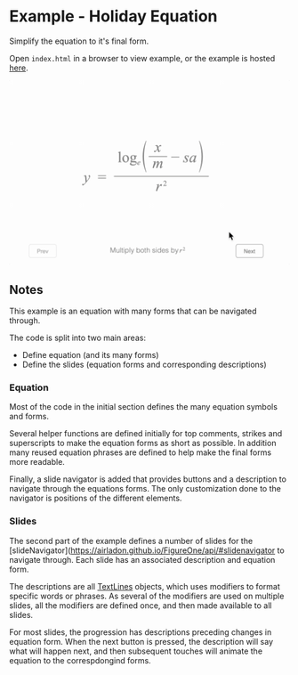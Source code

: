# Example - Holiday Equation

Simplify the equation to it's final form.

Open `index.html` in a browser to view example, or the example is hosted [here](https://airladon.github.io/FigureOne/examples/Holiday%20Equation/index.html).

![](./example.gif)

## Notes
This example is an equation with many forms that can be navigated through.

The code is split into two main areas:

* Define equation (and its many forms)
* Define the slides (equation forms and corresponding descriptions)

### Equation

Most of the code in the initial section defines the many equation symbols and forms.

Several helper functions are defined initially for top comments, strikes and superscripts to make the equation forms as short as possible. In addition many reused equation phrases are defined to help make the final forms more readable.

Finally, a slide navigator is added that provides buttons and a description to navigate through the equations forms. The only customization done to the navigator is positions of the different elements.

### Slides

The second part of the example defines a number of slides for the [slideNavigator](https://airladon.github.io/FigureOne/api/#slidenavigator to navigate through. Each slide has an associated description and equation form.

The descriptions are all [TextLines](https://airladon.github.io/FigureOne/api/#obj_textlines) objects, which uses modifiers to format specific words or phrases. As several of the modifiers are used on multiple slides, all the modifiers are defined once, and then made available to all slides.

For most slides, the progression has descriptions preceding changes in equation form. When the next button is pressed, the description will say what will happen next, and then subsequent touches will animate the equation to the correspdongind forms.
